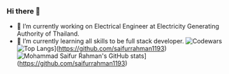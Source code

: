 ### Hi there 👋
- 🔭 I’m currently working on Electrical Engineer at Electricity Generating Authority of Thailand.
- 🌱 I’m currently learning all skills to be full stack developer.
![Codewars](https://github.r2v.ch/codewars?user=MethxMaster&top_languages=true)
![Top Langs](https://github-readme-stats.vercel.app/api?username=MethxMaster&theme=algolia&show_icons=true)](https://github.com/saifurrahman1193)
![Mohammad Saifur Rahman's GitHub stats](https://github-readme-stats.vercel.app/api/top-langs?username=MethxMaster&hide=html,scss,stylus,blade,jupyter%20notebook,python,css,shell,batchfile,dockerfile,typescript&theme=algolia&show_icons=true)](https://github.com/saifurrahman1193)
<!--
**MethxMaster/MethxMaster** is a ✨ _special_ ✨ repository because its `README.md` (this file) appears on your GitHub profile.

Here are some ideas to get you started:

- 🔭 I’m currently working on ...
- 🌱 I’m currently learning ...
- 👯 I’m looking to collaborate on ...
- 🤔 I’m looking for help with ...
- 💬 Ask me about ...
- 📫 How to reach me: ...
- 😄 Pronouns: ...
- ⚡ Fun fact: ...
-->
